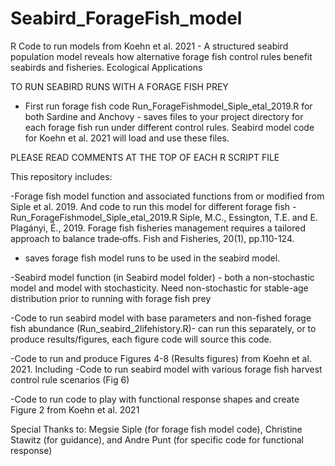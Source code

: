 # Seabird_ForageFish_model
R Code to run models from Koehn et al. 2021 - A structured seabird population model reveals how alternative forage fish control rules benefit seabirds and fisheries. Ecological Applications

TO RUN SEABIRD RUNS WITH A FORAGE FISH PREY
- First run forage fish code Run_ForageFishmodel_Siple_etal_2019.R for both Sardine and Anchovy - saves files to your project directory for each forage fish run under different control rules. Seabird model code for Koehn et al. 2021 will load and use these files.

PLEASE READ COMMENTS AT THE TOP OF EACH R SCRIPT FILE

This repository includes:

-Forage fish model function and associated functions from or modified from Siple et al. 2019. And code to run this model for different forage fish - Run_ForageFishmodel_Siple_etal_2019.R
Siple, M.C., Essington, T.E. and E. Plagányi, É., 2019. Forage fish fisheries management requires a tailored approach to balance trade‐offs. Fish and Fisheries, 20(1), pp.110-124.
  - saves forage fish model runs to be used in the seabird model. 

-Seabird model function (in Seabird model folder) - both a non-stochastic model and model with stochasticity. Need non-stochastic for stable-age distribution prior to running with forage fish prey

-Code to run seabird model with base parameters and non-fished forage fish abundance (Run_seabird_2lifehistory.R)- can run this separately, or to produce results/figures, each figure code will source this code. 

-Code to run and produce Figures 4-8 (Results figures) from Koehn et al. 2021. Including -Code to run seabird model with various forage fish harvest control rule scenarios (Fig 6) 

-Code to run code to play with functional response shapes and create Figure 2 from Koehn et al. 2021





Special Thanks to: Megsie Siple (for forage fish model code), Christine Stawitz (for guidance), and Andre Punt (for specific code for functional response)
